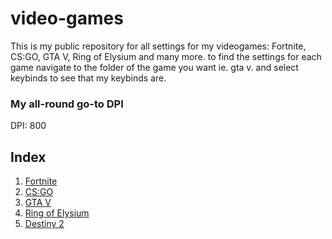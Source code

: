# video-games
This is my public repository for all settings for my videogames: Fortnite, CS:GO, GTA V, Ring of Elysium and many more.
to find the settings for each game navigate to the folder of the game you want ie. gta v. and select keybinds to see that my keybinds are.

### My all-round go-to DPI 
DPI: 800 

## __Index__
1. [Fortnite](https://www.epicgames.com/fortnite "www.epicgames.com/fortnite")  
2. [CS:GO](https://www.counter-strike.net/ "www.counter-strike.net")  
3. [GTA V](https://www.rockstargames.com/V/ "www.rockstargames.com/V/")  
4. [Ring of Elysium](https://store.steampowered.com/app/755790/Ring_of_Elysium/)
5. [Destiny 2](https://www.destinythegame.com/)
